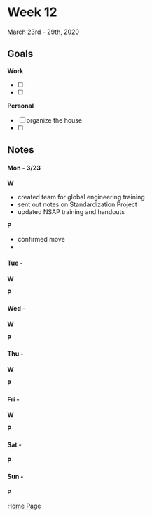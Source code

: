 # Week 12
March 23rd - 29th, 2020

## Goals

**Work**

- [ ] 
- [ ] 

**Personal**

- [ ] organize the house
- [ ] 


## Notes

#### Mon - 3/23 ####

**W**

- created team for global engineering training
- sent out notes on Standardization Project
- updated NSAP training and handouts

**P**

- confirmed move
- 

#### Tue -  ####

**W**

**P**

#### Wed -  ####

**W**

**P**

#### Thu -  ####

**W**

**P**

#### Fri -  ####

**W**

**P**

#### Sat -  ####

**P**

#### Sun -  ####

**P**


[Home Page](https://ch3ck3rs.github.io/Goals)

